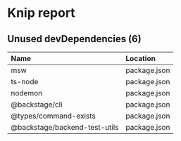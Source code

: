 # Knip report

## Unused devDependencies (6)

| Name                          | Location     |
|:------------------------------|:-------------|
| msw                           | package.json |
| ts-node                       | package.json |
| nodemon                       | package.json |
| @backstage/cli                | package.json |
| @types/command-exists         | package.json |
| @backstage/backend-test-utils | package.json |

